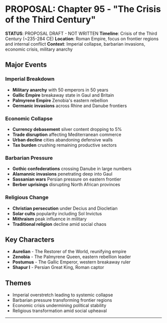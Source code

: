 # PROPOSAL: Chapter 95 - "The Crisis of the Third Century"

**STATUS**: PROPOSAL DRAFT - NOT WRITTEN
**Timeline**: Crisis of the Third Century (~235-284 CE)
**Location**: Roman Empire, focus on frontier regions and internal conflict
**Context**: Imperial collapse, barbarian invasions, economic crisis, military anarchy

## Major Events
### Imperial Breakdown
- **Military anarchy** with 50 emperors in 50 years
- **Gallic Empire** breakaway state in Gaul and Britain
- **Palmyrene Empire** Zenobia's eastern rebellion
- **Germanic invasions** across Rhine and Danube frontiers

### Economic Collapse
- **Currency debasement** silver content dropping to 5%
- **Trade disruption** affecting Mediterranean commerce
- **Urban decline** cities abandoning defensive walls
- **Tax burden** crushing remaining productive sectors

### Barbarian Pressure
- **Gothic confederations** crossing Danube in large numbers
- **Alamannic invasions** penetrating deep into Gaul
- **Sassanian wars** Persian pressure on eastern frontier
- **Berber uprisings** disrupting North African provinces

### Religious Change
- **Christian persecution** under Decius and Diocletian
- **Solar cults** popularity including Sol Invictus
- **Mithraism** peak influence in military
- **Traditional religion** decline amid social chaos

## Key Characters
- **Aurelian** - The Restorer of the World, reunifying empire
- **Zenobia** - The Palmyrene Queen, eastern rebellion leader
- **Postumus** - The Gallic Emperor, western breakaway ruler
- **Shapur I** - Persian Great King, Roman captor

## Themes
- Imperial overstretch leading to systemic collapse
- Barbarian pressure transforming frontier regions
- Economic crisis undermining political stability
- Religious transformation amid social upheaval

---